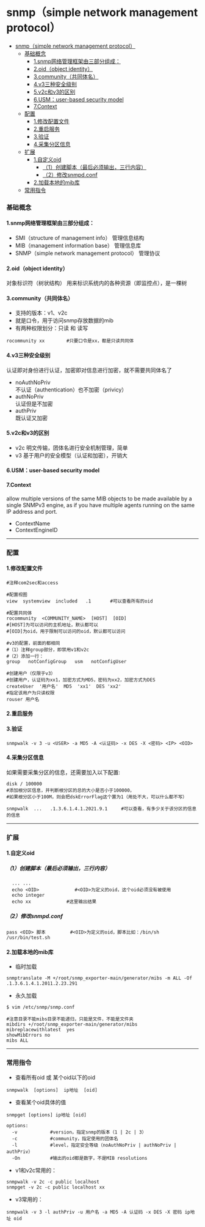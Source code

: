 # snmp（simple network management protocol）

<!-- @import "[TOC]" {cmd="toc" depthFrom=1 depthTo=6 orderedList=false} -->
<!-- code_chunk_output -->

- [snmp（simple network management protocol）](#snmpsimple-network-management-protocol)
    - [基础概念](#基础概念)
      - [1.snmp网络管理框架由三部分组成：](#1snmp网络管理框架由三部分组成)
      - [2.oid（object identity）](#2oidobject-identity)
      - [3.community（共同体名）](#3community共同体名)
      - [4.v3三种安全级别](#4v3三种安全级别)
      - [5.v2c和v3的区别](#5v2c和v3的区别)
      - [6.USM：user-based security model](#6usmuser-based-security-model)
      - [7.Context](#7context)
    - [配置](#配置)
      - [1.修改配置文件](#1修改配置文件)
      - [2.重启服务](#2重启服务)
      - [3.验证](#3验证)
      - [4.采集分区信息](#4采集分区信息)
    - [扩展](#扩展)
      - [1.自定义oid](#1自定义oid)
        - [（1）创建脚本（最后必须输出，三行内容）](#1创建脚本最后必须输出三行内容)
        - [（2）修改snmpd.conf](#2修改snmpdconf)
      - [2.加载本地的mib库](#2加载本地的mib库)
    - [常用指令](#常用指令)

<!-- /code_chunk_output -->

### 基础概念

#### 1.snmp网络管理框架由三部分组成：
* SMI（structure of management info）
管理信息结构
* MIB（management information base）
管理信息库
* SNMP（simple network management protocol）
管理协议

#### 2.oid（object identity）
对象标识符（树状结构）
用来标识系统内的各种资源（即监控点），是一棵树

#### 3.community（共同体名）
* 支持的版本：v1、v2c
* 就是口令，用于访问snmp存放数据的mib
* 有两种权限划分：只读 和 读写
```shell
rocommunity xx        #只要口令是xx，都是只读共同体  
```

#### 4.v3三种安全级别
认证即对身份进行认证，加密即对信息进行加密，就不需要共同体名了
* noAuthNoPriv           
不认证（authentication）也不加密（privicy）
* authNoPriv             
认证但是不加密
* authPriv              
既认证又加密

#### 5.v2c和v3的区别
* v2c
明文传输，团体名进行安全机制管理，简单
* v3
基于用户的安全模型（认证和加密），开销大

#### 6.USM：user-based security model

#### 7.Context
allow multiple versions of the same MIB objects to be made available by a single SNMPv3 engine, as if you have multiple agents running on the same IP address and port.
* ContextName
* ContextEngineID

***

### 配置
#### 1.修改配置文件
```shell
#注释com2sec和access

#配置视图
view  systemview  included   .1       #可以查看所有的oid

#配置共同体
rocommunity  <COMMUNITY_NAME>  [HOST]  [OID]
#[HOST]为可以访问的主机地址，默认都可以
#[OID]为oid，用于限制可以访问的oid，默认都可以访问

#v3的配置，前面的都相同
#（1）注释group部分，即禁用v1和v2c
#（2）添加一行：
group   notConfigGroup   usm   notConfigUser

#创建用户（仅限于v3）
#创建用户，认证码为xx1，加密方式为MD5，密码为xx2，加密方式为DES  
createUser  '用户名'  MD5  'xx1'  DES 'xx2'      
#指定该用户为只读权限
rouser 用户名
```

#### 2.重启服务

#### 3.验证
```shell
snmpwalk -v 3 -u <USER> -a MD5 -A <认证码> -x DES -X <密码> <IP> <OID>
```

#### 4.采集分区信息
如果需要采集分区的信息，还需要加入以下配置:
```shell
disk / 100000
#添加根分区信息，并判断根分区的总的大小是否小于100000，
#如果根分区小于100M，则会把dskErrorFlag这个置为1（用处不大，可以什么都不写）
```
```shell
snmpwalk  ...   .1.3.6.1.4.1.2021.9.1     #可以查看，有多少关于该分区的信息的信息
```

***
### 扩展
#### 1.自定义oid

##### （1）创建脚本（最后必须输出，三行内容）
```shell
  ... ...
  echo <OID>             #<OID>为定义的oid，这个oid必须没有被使用
  echo integer
  echo xx             #这里输出结果
```

##### （2）修改snmpd.conf
```shell
pass <OID> 脚本         #<OID>为定义的oid，脚本比如：/bin/sh /usr/bin/test.sh
```

#### 2.加载本地的mib库

* 临时加载

```shell
snmptranslate -M +/root/snmp_exporter-main/generator/mibs -m ALL -Of .1.3.6.1.4.1.2011.2.23.291
```

* 永久加载
```shell
$ vim /etc/snmp/snmp.conf

#注意目录不能mibs目录不能递归，只能是文件，不能是文件夹
mibdirs +/root/snmp_exporter-main/generator/mibs
mibreplacewithlatest  yes
showMibErrors no
mibs ALL
```

***

### 常用指令

* 查看所有oid 或 某个oid以下的oid
```shell
snmpwalk  [options]  ip地址  [oid]         
```

* 查看某个oid具体的值
```shell
snmpget [options] ip地址 [oid]

options:
  -v            #version，指定snmp的版本（1 | 2c | 3）
  -c            #community，指定使用的团体名
  -l            #level，指定安全等级（noAuthNoPriv | authNoPriv | authPriv）
  -On           #输出的oid都是数字，不是MIB resolutions
```

* v1和v2c常用的：
```shell
snmpwalk -v 2c -c public localhost
snmpget -v 2c -c public localhost xx
```

* v3常用的：
```shell
snmpwalk -v 3 -l authPriv -u 用户名 -a MD5 -A 认证码 -x DES -X 密码 ip地址 oid
```
